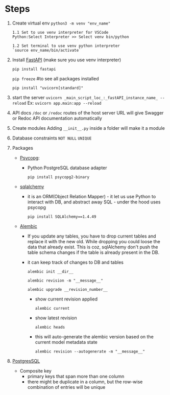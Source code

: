 # Steps

1.  Create virtual env
    `python3 -m venv "env_name"`

        1.1 Set to use venv interpreter for VSCode
        Python:Select Interpreter >> Select venv bin/python

        1.2 Set terminal to use venv python interpreter
        `source env_name/bin/activate`

2.  Install [FastAPI](https://fastapi.tiangolo.com/tutorial/) (make sure you use venv interpreter)

    `pip install fastapi`

    `pip freeze` #to see all packages installed

    `pip install "uvicorn[standard]"`

3.  start the server
    `uvicorn _main_script_loc_:_fastAPI_instance_name_ --reload`
    Ex: `uvicorn app.main:app --reload`

4.  API docs
    `/doc` or `/redoc` routes of the host server URL will give Swagger or Redoc API documentation automatically

5.  Create modules
    Adding `__init__.py` inside a folder will make it a module

6.  Database constraints
    `NOT NULL`
    `UNIQUE`

7.  Packages

    - [Psycopg](https://www.psycopg.org/docs/):

      - Python PostgreSQL database adapter

        `pip install psycopg2-binary`

    - [sqlalchemy](https://docs.sqlalchemy.org/en/20/tutorial/index.html)

      - it is an ORM(Object Relation Mapper) - it let us use Python to interact with DB, and abstract away SQL - under the hood uses psycopg

        `pip install SQLAlchemy==1.4.49`

    - [Alembic](https://alembic.sqlalchemy.org/en/latest/tutorial.html)

      - If you update any tables, you have to drop current tables and replace it with the new old. While dropping you could loose the data that already exist. This is coz, sqlAlchemy don't push the table schema changes if the table is already present in the DB.
      - it can keep track of changes to DB and tables

        `alembic init __dir__`

        `alembic revision -m "__message__"`

        `alembic upgrade __revision_number__`

        - show current revision applied

          `alembic current`

        - show latest revision

          `alembic heads`

        - this will auto-generate the alembic version based on the current model metadata state

          `alembic revision --autogenerate -m "__message__"`

8.  [PostgresSQL](https://www.postgresqltutorial.com/)

    - Composite key
      - primary keys that span more than one column
      - there might be duplicate in a column, but the row-wise combination of entries will be unique
